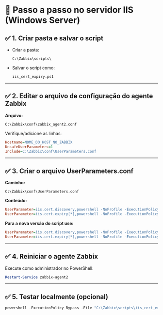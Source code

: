 
# 🧩 Passo a passo no servidor IIS (Windows Server)

## ✅ 1. Criar pasta e salvar o script

- Criar a pasta:
  ```
  C:\Zabbix\scripts\
  ```

- Salvar o script como:
  ```
  iis_cert_expiry.ps1
  ```

---

## ✅ 2. Editar o arquivo de configuração do agente Zabbix

**Arquivo:**
```
C:\Zabbix\conf\zabbix_agent2.conf
```

Verifique/adicione as linhas:
```ini
Hostname=NOME_DO_HOST_NO_ZABBIX
UnsafeUserParameters=1
Include=C:\Zabbix\conf\UserParameters.conf
```

---

## ✅ 3. Criar o arquivo UserParameters.conf

**Caminho:**
```
C:\Zabbix\conf\UserParameters.conf
```

**Conteúdo:**
```ini
UserParameter=iis.cert.discovery,powershell -NoProfile -ExecutionPolicy Bypass -File "C:\Zabbix\scripts\iis_cert_expiry.ps1"
UserParameter=iis.cert.expiry[*],powershell -NoProfile -ExecutionPolicy Bypass -Command "& { $url = '$1'; $result = (powershell -NoProfile -ExecutionPolicy Bypass -File 'C:\Zabbix\scripts\iis_cert_expiry.ps1' | ConvertFrom-Json).data | Where-Object { $_.'{#URL}' -eq $url }; if ($result) { $result.'{#DAYSLEFT}' } else { -1 } }"
```

**Para a nova versão do script use:**

```ini
UserParameter=iis.cert.discovery,powershell -NoProfile -ExecutionPolicy Bypass -File "C:\Zabbix\scripts\iis_cert_expiry.ps1"
UserParameter=iis.cert.expiry[*],powershell -NoProfile -ExecutionPolicy Bypass -File "C:\Zabbix\scripts\iis_cert_expiry.ps1" "$1"
```
---

## ✅ 4. Reiniciar o agente Zabbix

Execute como administrador no PowerShell:
```powershell
Restart-Service zabbix-agent2
```

---

## ✅ 5. Testar localmente (opcional)

```powershell
powershell -ExecutionPolicy Bypass -File "C:\Zabbix\scripts\iis_cert_expiry.ps1"
```

